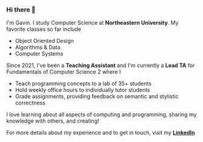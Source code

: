 ### Hi there 👋
I'm Gavin. I study Computer Science at **Northeastern University**.
My favorite classes so far include
  * Object Oriented Design
  * Algorithms & Data
  * Computer Systems

Since 2021, I've been a **Teaching Assistant** and I'm currently a **Lead TA** for Fundamentals of Computer Science 2 where I
  * Teach programming concepts to a lab of 35+ students
  * Hold weekly office hours to individually tutor students
  * Grade assignments, providing feedback on semantic and stylistic correctness

I love learning about all aspects of computing and programming, sharing my knowledge with others, and creating!

For more details about my experience and to get in touch, visit my **[LinkedIn](https://linkedin.com/in/gavinwh)**

<!--
**gavin-white/gavin-white** is a ✨ _special_ ✨ repository because its `README.md` (this file) appears on your GitHub profile.

Here are some ideas to get you started:

- 🔭 I’m currently working on ...
- 🌱 I’m currently learning ...
- 👯 I’m looking to collaborate on ...
- 🤔 I’m looking for help with ...
- 💬 Ask me about ...
- 📫 How to reach me: ...
- 😄 Pronouns: ...
- ⚡ Fun fact: ...
-->
